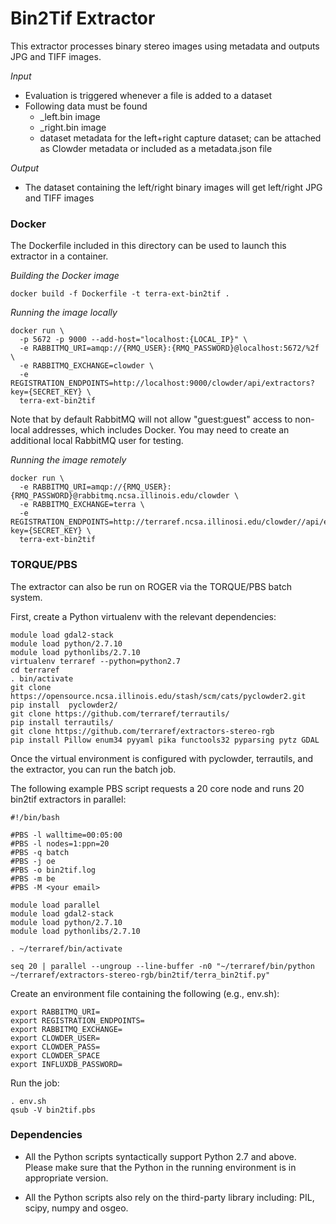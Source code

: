 # Bin2Tif Extractor

This extractor processes binary stereo images using metadata and outputs JPG and TIFF images.

_Input_

  - Evaluation is triggered whenever a file is added to a dataset
  - Following data must be found
    - _left.bin image
    - _right.bin image
    - dataset metadata for the left+right capture dataset; can be attached as Clowder metadata or included as a metadata.json file

_Output_

  - The dataset containing the left/right binary images will get left/right JPG and TIFF images

### Docker
The Dockerfile included in this directory can be used to launch this extractor in a container.

_Building the Docker image_
```
docker build -f Dockerfile -t terra-ext-bin2tif .
```

_Running the image locally_
```
docker run \
  -p 5672 -p 9000 --add-host="localhost:{LOCAL_IP}" \
  -e RABBITMQ_URI=amqp://{RMQ_USER}:{RMQ_PASSWORD}@localhost:5672/%2f \
  -e RABBITMQ_EXCHANGE=clowder \
  -e REGISTRATION_ENDPOINTS=http://localhost:9000/clowder/api/extractors?key={SECRET_KEY} \
  terra-ext-bin2tif
```
Note that by default RabbitMQ will not allow "guest:guest" access to non-local addresses, which includes Docker. You may need to create an additional local RabbitMQ user for testing.

_Running the image remotely_
```
docker run \
  -e RABBITMQ_URI=amqp://{RMQ_USER}:{RMQ_PASSWORD}@rabbitmq.ncsa.illinois.edu/clowder \
  -e RABBITMQ_EXCHANGE=terra \
  -e REGISTRATION_ENDPOINTS=http://terraref.ncsa.illinosi.edu/clowder//api/extractors?key={SECRET_KEY} \
  terra-ext-bin2tif
```

### TORQUE/PBS
The extractor can also be run on ROGER via the TORQUE/PBS batch system.

First, create a Python virtualenv with the relevant dependencies:

```
module load gdal2-stack
module load python/2.7.10
module load pythonlibs/2.7.10
virtualenv terraref --python=python2.7
cd terraref
. bin/activate
git clone https://opensource.ncsa.illinois.edu/stash/scm/cats/pyclowder2.git
pip install  pyclowder2/
git clone https://github.com/terraref/terrautils/
pip install terrautils/
git clone https://github.com/terraref/extractors-stereo-rgb
pip install Pillow enum34 pyyaml pika functools32 pyparsing pytz GDAL
```

Once the virtual environment is configured with pyclowder, terrautils, and the extractor, you can run the batch job.

The following example PBS script requests a 20 core node and runs 20 bin2tif extractors in parallel:
```
#!/bin/bash

#PBS -l walltime=00:05:00
#PBS -l nodes=1:ppn=20
#PBS -q batch
#PBS -j oe
#PBS -o bin2tif.log
#PBS -m be
#PBS -M <your email>

module load parallel
module load gdal2-stack
module load python/2.7.10
module load pythonlibs/2.7.10

. ~/terraref/bin/activate

seq 20 | parallel --ungroup --line-buffer -n0 "~/terraref/bin/python ~/terraref/extractors-stereo-rgb/bin2tif/terra_bin2tif.py"
```


Create an environment file containing the following (e.g., env.sh):
```
export RABBITMQ_URI=
export REGISTRATION_ENDPOINTS=
export RABBITMQ_EXCHANGE=
export CLOWDER_USER=
export CLOWDER_PASS=
export CLOWDER_SPACE
export INFLUXDB_PASSWORD=
```

Run the job:
```
. env.sh
qsub -V bin2tif.pbs
```


### Dependencies

* All the Python scripts syntactically support Python 2.7 and above. Please make sure that the Python in the running environment is in appropriate version.

* All the Python scripts also rely on the third-party library including: PIL, scipy, numpy and osgeo.

